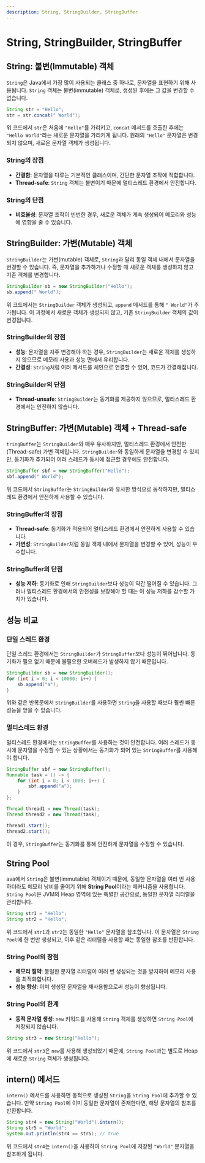 ```yaml
---
description: String, StringBuilder, StringBuffer
---
```


# String, StringBuilder, StringBuffer

## String: 불변(Immutable) 객체

`String`은 Java에서 가장 많이 사용되는 클래스 중 하나로, 문자열을 표현하기 위해 사용됩니다. `String` 객체는 불변(immutable) 객체로, 생성된 후에는 그 값을 변경할 수 없습니다.

```java
String str = "Hello";
str = str.concat(" World");
```

위 코드에서 `str`은 처음에 `"Hello"`를 가리키고, `concat` 메서드를 호출한 후에는 `"Hello World"`라는 새로운 문자열을 가리키게 됩니다. 원래의 `"Hello"` 문자열은 변경되지 않으며, 새로운 문자열 객체가 생성됩니다.

### String의 장점

* **간결함**: 문자열을 다루는 기본적인 클래스이며, 간단한 문자열 조작에 적합합니다.
* **Thread-safe**: `String` 객체는 불변이기 때문에 멀티스레드 환경에서 안전합니다.

### **String의 단점**

* **비효율성**: 문자열 조작이 빈번한 경우, 새로운 객체가 계속 생성되어 메모리와 성능에 영향을 줄 수 있습니다.



## StringBuilder: 가변(Mutable) 객체

`StringBuilder`는 가변(mutable) 객체로, `String`과 달리 동일 객체 내에서 문자열을 변경할 수 있습니다. 즉, 문자열을 추가하거나 수정할 때 새로운 객체를 생성하지 않고 기존 객체를 변경합니다.

```java
StringBuilder sb = new StringBuilder("Hello");
sb.append(" World");
```

위 코드에서는 `StringBuilder` 객체가 생성되고, `append` 메서드를 통해 `" World"`가 추가됩니다. 이 과정에서 새로운 객체가 생성되지 않고, 기존 `StringBuilder` 객체의 값이 변경됩니다.

### **StringBuilder의 장점**

* **성능**: 문자열을 자주 변경해야 하는 경우, `StringBuilder`는 새로운 객체를 생성하지 않으므로 메모리 사용과 성능 면에서 유리합니다.
* **간결성**: `String`처럼 여러 메서드를 체인으로 연결할 수 있어, 코드가 간결해집니다.

### **StringBuilder의 단점**

* **Thread-unsafe**: `StringBuilder`는 동기화를 제공하지 않으므로, 멀티스레드 환경에서는 안전하지 않습니다.



## StringBuffer: 가변(Mutable) 객체 + Thread-safe

`tringBuffer`는 `StringBuilder`와 매우 유사하지만, 멀티스레드 환경에서 안전한(Thread-safe) 가변 객체입니다. `StringBuilder`와 동일하게 문자열을 변경할 수 있지만, 동기화가 추가되어 여러 스레드가 동시에 접근할 경우에도 안전합니다.

```java
StringBuffer sbf = new StringBuffer("Hello");
sbf.append(" World");
```

위 코드에서 `StringBuffer`는 `StringBuilder`와 유사한 방식으로 동작하지만, 멀티스레드 환경에서 안전하게 사용할 수 있습니다.

### **StringBuffer의 장점**

* **Thread-safe**: 동기화가 적용되어 멀티스레드 환경에서 안전하게 사용할 수 있습니다.
* **가변성**: `StringBuilder`처럼 동일 객체 내에서 문자열을 변경할 수 있어, 성능이 우수합니다.

### **StringBuffer의 단점**

* **성능 저하**: 동기화로 인해 `StringBuilder`보다 성능이 약간 떨어질 수 있습니다. 그러나 멀티스레드 환경에서의 안전성을 보장해야 할 때는 이 성능 저하를 감수할 가치가 있습니다.



## 성능 비교

### **단일 스레드 환경**

단일 스레드 환경에서는 `StringBuilder`가 `StringBuffer`보다 성능이 뛰어납니다. 동기화가 필요 없기 때문에 불필요한 오버헤드가 발생하지 않기 때문입니다.

```java
StringBuilder sb = new StringBuilder();
for (int i = 0; i < 10000; i++) {
    sb.append("a");
}
```

위와 같은 반복문에서 `StringBuilder`를 사용하면 `String`을 사용할 때보다 훨씬 빠른 성능을 얻을 수 있습니다.

### **멀티스레드 환경**

멀티스레드 환경에서는 `StringBuffer`를 사용하는 것이 안전합니다. 여러 스레드가 동시에 문자열을 수정할 수 있는 상황에서는 동기화가 되어 있는 `StringBuffer`를 사용해야 합니다.

```java
StringBuffer sbf = new StringBuffer();
Runnable task = () -> {
    for (int i = 0; i < 1000; i++) {
        sbf.append("a");
    }
};

Thread thread1 = new Thread(task);
Thread thread2 = new Thread(task);

thread1.start();
thread2.start();
```

이 경우, `StringBuffer`는 동기화를 통해 안전하게 문자열을 수정할 수 있습니다.





## String Pool

ava에서 `String`은 불변(immutable) 객체이기 때문에, 동일한 문자열을 여러 번 사용하더라도 메모리 낭비를 줄이기 위해 **String Pool**이라는 메커니즘을 사용합니다. `String Pool`은 JVM의 Heap 영역에 있는 특별한 공간으로, 동일한 문자열 리터럴을 관리합니다.

```java
String str1 = "Hello";
String str2 = "Hello";
```

위 코드에서 `str1`과 `str2`는 동일한 `"Hello"` 문자열을 참조합니다. 이 문자열은 `String Pool`에 한 번만 생성되고, 이후 같은 리터럴을 사용할 때는 동일한 참조를 반환합니다.

### **String Pool의 장점**

* **메모리 절약**: 동일한 문자열 리터럴이 여러 번 생성되는 것을 방지하여 메모리 사용을 최적화합니다.
* **성능 향상**: 이미 생성된 문자열을 재사용함으로써 성능이 향상됩니다.

### **String Pool의 한계**

* **동적 문자열 생성**: `new` 키워드를 사용해 `String` 객체를 생성하면 `String Pool`에 저장되지 않습니다.

```java
String str3 = new String("Hello");
```

위 코드에서 `str3`은 `new`를 사용해 생성되었기 때문에, `String Pool`과는 별도로 Heap에 새로운 `String` 객체가 생성됩니다.





## intern() 메서드

`intern()` 메서드를 사용하면 동적으로 생성된 `String`을 `String Pool`에 추가할 수 있습니다. 만약 `String Pool`에 이미 동일한 문자열이 존재한다면, 해당 문자열의 참조를 반환합니다.

```java
String str4 = new String("World").intern();
String str5 = "World";
System.out.println(str4 == str5); // true
```

위 코드에서 `str4`는 `intern()`을 사용하여 `String Pool`에 저장된 `"World"` 문자열을 참조하게 됩니다.

